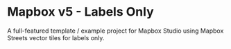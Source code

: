 # Mapbox v5 - Labels Only

A full-featured template / example project for Mapbox Studio using Mapbox Streets vector tiles for labels only.
